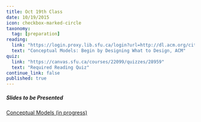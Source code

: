 ```yaml
---
title: Oct 19th Class
date: 10/19/2015
icon: checkbox-marked-circle
taxonomy:
  tag: [preparation]
reading:
  link: "https://login.proxy.lib.sfu.ca/login?url=http://dl.acm.org/citation.cfm?id=503355.503366&coll=DL&dl=ACM&CFID=521069893&CFTOKEN=17492962"
  text: "Conceptual Models: Begin by Designing What to Design, ACM"
quiz:
  link: "https://canvas.sfu.ca/courses/22099/quizzes/28959"
  text: "Required Reading Quiz"
continue_link: false
published: true
---
```


##### Slides to be Presented
[Conceptual Models (in progress)](http://slides.com/paulhibbitts/cmpt-363-153-conceptual-models#/)
